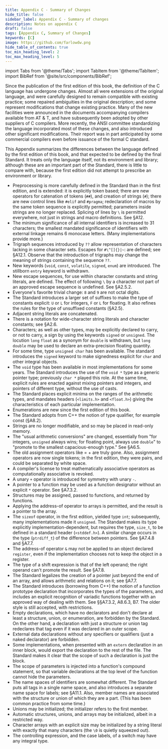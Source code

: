 ```yaml
---
title: Appendix C - Summary of Changes
hide_title: false
sidebar_label: Appendix C - Summary of changes
description: Notes on appendix C
draft: false
tags: [Appendix C, Summary of Changes]
keywords: [C]
image: https://github.com/farlowdw.png
hide_table_of_contents: true
toc_min_heading_level: 2
toc_max_heading_level: 5
---
```


import Tabs from '@theme/Tabs';
import TabItem from '@theme/TabItem';
import BibRef from '@site/src/components/BibRef';

Since the publication of the first edition of this book, the definition of the C
language has undergone changes. Almost all were extensions of the original language,
and were carefully designed to remain compatible with existing practice; some repaired
ambiguities in the original description; and some represent modifications that change
existing practice. Many of the new facilities were announced in the documents accompanying
compilers available from AT & T, and have subsequently been adopted by other
suppliers of C compilers. More recently, the ANSI committee standardizing the language
incorporated most of these changes, and also introduced other significant modifications.
Their report was in part anticipated by some commercial compilers even before issuance
of the formal C standard.

This Appendix summarizes the differences between the language defined by the first
edition of this book, and that expected to be defined by the final Standard. It treats
only the language itself, not its environment and library; although these are an important
part of the Standard, there is little to compare with, because the first edition did not
attempt to prescribe an environment or library.

- Preprocessing is more carefully defined in the Standard than in the first edition, and is extended: it is explicitly token based; there are new operators for catenation of tokens (`##`), and creation of strings (`#`); there are new control lines like `#elif` and `#pragma`; redeclaration of macros by the same token sequence is explicitly permitted; parameters inside strings are no longer replaced. Splicing of lines by `\` is permitted everywhere, not just in strings and macro definitions. See §A12.
- The minimum significance of all internal identifiers is increased to 31 characters; the smallest mandated significance of identifiers with external linkage remains 6 monocase letters. (Many implementations provide more.)
- Trigraph sequences introduced by `??` allow representation of characters lacking in some character sets. Escapes for `#\^[]{}|~`: are defined; see §A12.1. Observe that the introduction of trigraphs may change the meaning of strings containing the sequence `??`.
- New keywords (`void`, `const`, `volatile`, `signed`, `enum`) are introduced. The stillborn `entry` keyword is withdrawn.
- New escape sequences, for use within character constants and string literals, are defined. The effect of following `\` by a character not part of an approved escape sequence is undefined. See §A2.5.2.
- Everyone's favorite trivial change: `8` and `9` are not octal digits.
- The Standard introduces a larger set of suffixes to make the type of constants explicit: `U` or `L` for integers, `F` or `L` for floating. It also refines the rules for the type of unsuffixed constants (§A2.5).
- Adjacent string literals are concatenated.
- There is a notation for wide-character string literals and character constants; see §A2.6.
- Characters; as well as other types, may be explicitly declared to carry, or not to carry, a sign by using the keywords `signed` or `unsigned`. The locution `long` `float` as a synonym for `double` is withdrawn, but `long double` may be used to declare an extra-precision floating quantity.
- For some time, type `unsigned char` has been available. The standard introduces the `signed` keyword to make signedness explicit for `char` and other integral objects.
- The `void` type has been available in most implementations for some years. The Standard introduces the use of the `void *` type as a generic pointer type; previously `char *` played this role. At the same time, explicit rules are enacted against mixing pointers and integers, and pointers of different type, without the use of casts.
- The Standard places explicit minima on the ranges of the arithmetic types, and mandates headers (`<limits.h>` and `<float.h>`) giving the characteristics of each particular implementation.
- Enumerations are new since the first edition of this book.
- The Standard adopts from C++ the notion of type qualifier, for example const (§A8.2).
- Strings are no longer modifiable, and so may be placed in read-only memory.
- The "usual arithmetic conversions" are changed, essentially from "for integers, `unsigned` always wins; for floating point, always use `double`" to "promote to the smallest capacious-enough type." See §A6.5.
- The old assignment operators like = + are truly gone. Also, assignment operators are now single tokens; in the first edition, they were pairs, and could be separated by white space.
- A compiler's license to treat mathematically associative operators as computationally associative is revoked.
- A unary `+` operator is introduced for symmetry with unary `-`.
- A pointer to a function may be used as a function designator without an explicit `*` operator. See §A7.3.2.
- Structures may be assigned, passed to functions, and returned by functions.
- Applying the address-of operator to arrays is permitted, and the result is a pointer to the array.
- The `sizeof` operator, in the first edition, yielded type `int`; subsequently, many implementations made it `unsigned`. The Standard makes its type explicitly implementation-dependent, but requires the type, `size_t`, to be defined in a standard header (`<stddef.h>`). A similar change occurs in the type (`ptrdiff_t`) of the difference between pointers. See §A7.4.8 and §A7.7.
- The address-of operator `&` may not be applied to an object declared `register`, even if the implementation chooses not to keep the object in a register.
- The type of a shift expression is that of the left operand; the right operand can't promote the result. See §A7.8.
- The Standard legalizes the creation of a pointer just beyond the end of an array, and allows arithmetic and relations on it; see §A7.7.
- The Standard introduces (borrowing from C++) the notion of a function prototype declaration that incorporates the types of the parameters, and includes an explicit recognition of variadic functions together with an approved way of dealing with them. See §§A7.3.2, A8.6.3, B7. The older style is still accepted, with restrictions.
- Empty declarations, which have no declarators and don't declare at least a structure, union, or enumeration, are forbidden by the Standard. On the other hand, a declaration with just a structure or union tag redeclares that tag even if it was declared in an outer scope.
- External data declarations without any specifiers or qualifiers (just a naked declarator) are forbidden.
- Some implementations, when presented with an `extern` declaration in an inner block, would export the declaration to the rest of the file. The Standard makes it clear that the scope of such a declaration is just the block.
- The scope of parameters is injected into a function's compound statement, so that variable declarations at the top level of the function cannot hide the parameters.
- The name spaces of identifiers are somewhat different. The Standard puts all tags in a single name space, and also introduces a separate name space for labels; see §A11.1. Also, member names are associated with the structure or union of which they are a part. (This has been common practice from some time.)
- Unions may be initialized; the initializer refers to the first member.
- Automatic structures, unions, and arrays may be initialized, albeit in a restricted way.
- Character arrays with an explicit size may be initialized by a string literal with exactly that many characters (the `\0` is quietly squeezed out).
- The controlling expression, and the case labels, of a switch may have any integral type.